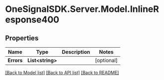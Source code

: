 # OneSignalSDK.Server.Model.InlineResponse400

## Properties

Name | Type | Description | Notes
------------ | ------------- | ------------- | -------------
**Errors** | **List&lt;string&gt;** |  | [optional] 

[[Back to Model list]](../README.md#documentation-for-models) [[Back to API list]](../README.md#documentation-for-api-endpoints) [[Back to README]](../README.md)

